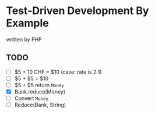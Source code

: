 # Test-Driven Development By Example

written by PHP

## TODO

- [ ] $5 + 10 CHF = $10 (case: rate is 2:1)
- [ ] $5 + $5 = $10
- [ ] $5 + $5 return `Money`
- [x] Bank.reduce(Money)
- [ ] Convert `Money`
- [ ] Reduce(Bank, String)
